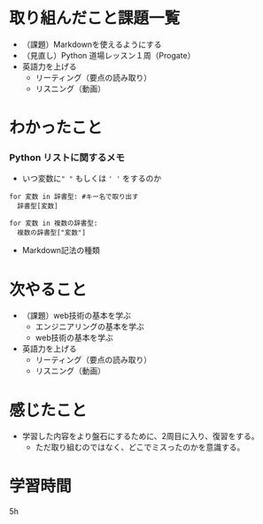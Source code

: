 # 取り組んだこと課題一覧
- （課題）Markdownを使えるようにする
- （見直し）Python 道場レッスン１周（Progate）
- 英語力を上げる
    - リーティング（要点の読み取り）
    - リスニング（動画）

# わかったこと
### Python リストに関するメモ
- いつ変数に`" "` もしくは `' '` をするのか
```
for 変数 in 辞書型: #キー名で取り出す
  辞書型[変数]
```
```
for 変数 in 複数の辞書型:
  複数の辞書型["変数"]
```

- Markdown記法の種類
 

# 次やること
- （課題）web技術の基本を学ぶ
    - エンジニアリングの基本を学ぶ
    - web技術の基本を学ぶ
- 英語力を上げる
    - リーティング（要点の読み取り）
    - リスニング（動画）

# 感じたこと
- 学習した内容をより盤石にするために、2周目に入り、復習をする。
    - ただ取り組むのではなく、どこでミスったのかを意識する。 

# 学習時間
 5h